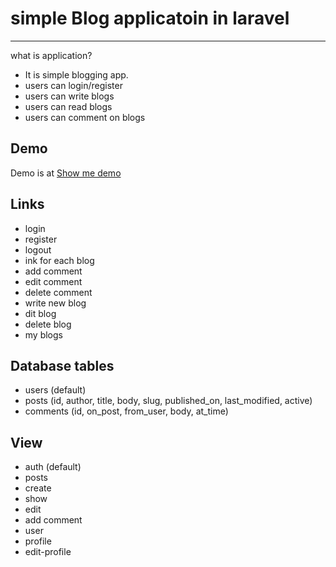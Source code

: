# simple Blog applicatoin in laravel
------------
what is application?
* It is simple blogging app.
* users can login/register
* users can write blogs
* users can read blogs
* users can comment on blogs

Demo
------------
Demo is at [Show me demo](https://sweet-blog.herokuapp.com/)

Links	
------------
* login
* register
* logout
* ink for each blog
* add comment
* edit comment
* delete comment
* write new blog
* dit blog
* delete blog
* my blogs

Database tables	
------------
* users (default)
* posts (id, author, title, body, slug, published_on, last_modified, active)
* comments (id, on_post, from_user, body, at_time)

View	
------------
* auth (default)
* posts
 * create
 * show
 * edit
* add comment
* user
 * profile
 * edit-profile
		
